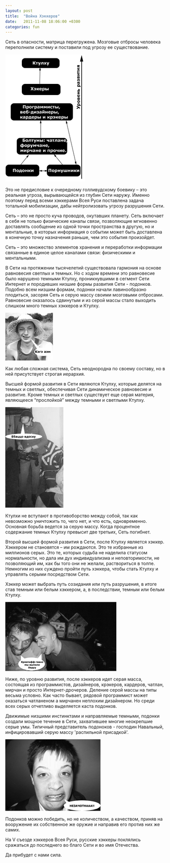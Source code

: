 ```yaml
---
layout: post
title:  "Война Хэккеров"
date:   2011-11-08 18:06:00 +0300
categories: fun
---
```

Сеть в опасности, матрица перегружена. Мозговые отбросы человека переполнили систему и поставили под угрозу ее существование.

<img src="/assets/images/2011/Net_hierarchy.gif" class="align-right" />

Это не предисловие к очередному голливудскому боевику – это реальная угроза, вырывающейся из глубин Сети наружу. Именно поэтому перед всеми хэккерами Всея Руси поставлена задача тотальной мобилизации,  дабы нейтролизовать угрозу разрушения Сети.

Сеть – это не просто куча проводов, окутавших планету. Сеть включает в себя не только физические каналы связи, позволяющие мгновенно доставлять сообщение из одной точки пространства в другую, но и ментальные, в которых информация о событии может  быть доставлена в конечную точку назначения раньше, чем это события произойдет.

Сеть – это множество элементов хранения и переработки информации связанные в единое целое  каналами связи: физическими и ментальными.

В Сети на протяжении тысячелетий существовала гармония на основе равновесия светлых и темных. Но с ходом времени это равновесие было нарушено темными Ктулху,  проникнувшими в сегмент Сети Интернет и породивших низшие формы развития Сети - подонков. Подобно всем низшим формам, подонки начали лавинообразно плодиться, засоряя Сеть и серую массу своими мозговыми отбросами. Равновесие оказалось сдвинутым и из серой массы стало выходить слишком много темных хэккеров и Ктулху.

<img src="/assets/images/2011/podonok2.png" class="align-left" />

Как любая сложная система, Сеть неоднородна по своему составу, но в ней присутствует строгая иерархия.

Высшей формой развития в Сети являются Ктулху, которые делятся на темных и светлых, обеспечивая Сети динамическое равновесие и развитие. Кроме темных и светлых существует еще серая материя, являющееся “прослойкой” между темными и светлыми Ктулху.

<img src="/assets/images/2011/podonok3.png" class="align-right" />

Ктулхи не вступают в противоборство между собой, так как невозможно уничтожить то, чего нет, и что есть, одновременно. Основная борьба ведется за серую массу.  Когда процентное содержание темных Ктулху превысит две третьих, Сеть погибнет.

Второй высшей формой развития в Сети, после Ктулху является хэккер. Хэккером не становятся – им рождаются. Это те избранные из миллионов серых. Это те, которых судьба не наделила статусом нормальности, но дала им дух индивидуализма и неповторимости,  не позволяющий им, как бы того они не желали, раствориться в толпе. Немногим из них суждено пройти путь хэккера, чтобы стать Ктулху и управлять серыми посредством Сети.

Хэккер может выбрать путь созидания или путь разрушения, в итоге став темным или белым хэккером, а, в последствии, темным или белым Ктулху.

<img src="/assets/images/2011/podonok1.png" class="align-left" />

Ниже, по уровню развития, после хэккеров идет серая масса, состоящая из программистов, дизайнеров, крэкеров, кардеров, чатлан, мирчан и просто Интернет-дрочеров. Деление серой массы на типы весьма условно. Как часто бывает, рядовой программист может оказаться чатланеном а мирчанен неплохим дизайнером. Но среди всех серых отчетливо выделяется каста подонков.

Движимые низшими инстинктами и направляемые темными, подонки создали мощное течение в Сети, захватившее многие неокрепшие серые умы. Типичный представитель подоноков - господин Навальный, инфицировавший серую массу  'распильной присадкой'.

<img src="/assets/images/2011/podonok4.png" class="align-right" />

Подонков можно победить, но не количеством, а качеством, приняв на вооружение их собственное же оружие и направив его против них же самих.

На V съезде хэккеров Всея Руси, русские хэккеры поклялись сражаться до последнего во благо Сети и во имя Отечества.

Да прибудет с нами сила.